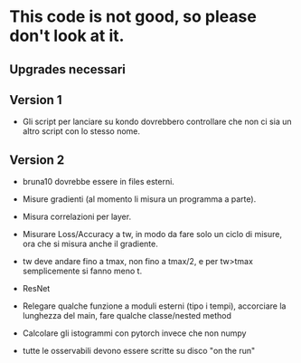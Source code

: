 # This code is not good, so please don't look at it.

## Upgrades necessari

## Version 1

- Gli script per lanciare su kondo dovrebbero controllare che non ci
  sia un altro script con lo stesso nome.

## Version 2

- bruna10 dovrebbe essere in files esterni.

- Misure gradienti (al momento li misura un programma a parte).

- Misura correlazioni per layer.

- Misurare Loss/Accuracy a tw, in modo da fare solo un ciclo di
  misure, ora che si misura anche il gradiente.

- tw deve andare fino a tmax, non fino a tmax/2, e per tw>tmax
  semplicemente si fanno meno t.

- ResNet

- Relegare qualche funzione a moduli esterni (tipo i tempi),
  accorciare la lunghezza del main, fare qualche classe/nested method

- Calcolare gli istogrammi con pytorch invece che non numpy

- tutte le osservabili devono essere scritte su disco "on the run"


